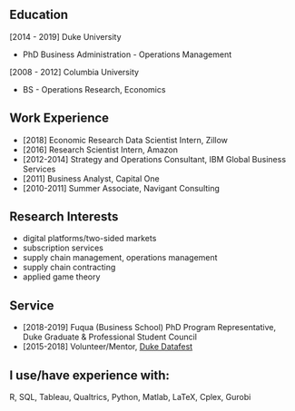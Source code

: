 ## Education

[2014 - 2019] Duke University
 + PhD Business Administration - Operations Management

[2008 - 2012] Columbia University
 + BS - Operations Research, Economics
 
## Work Experience
+ [2018] Economic Research Data Scientist Intern, Zillow
+ [2016] Research Scientist Intern, Amazon
+ [2012-2014] Strategy and Operations Consultant, IBM Global Business Services
+ [2011] Business Analyst, Capital One
+ [2010-2011] Summer Associate, Navigant Consulting

## Research Interests
+ digital platforms/two-sided markets
+ subscription services
+ supply chain management, operations management
+ supply chain contracting
+ applied game theory

## Service
+ [2018-2019] Fuqua (Business School) PhD Program Representative, Duke Graduate & Professional Student Council
+ [2015-2018] Volunteer/Mentor, [Duke Datafest](https://stat.duke.edu/datafest) 

## I use/have experience with:
R, SQL, Tableau, Qualtrics, Python, Matlab, LaTeX, Cplex, Gurobi
